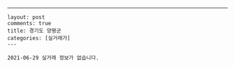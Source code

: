 ---
    layout: post
    comments: true
    title: 경기도 양평군
    categories: [실거래가]
    ---

    2021-06-29 실거래 정보가 없습니다.

    